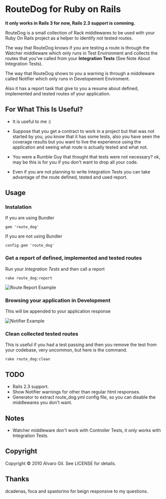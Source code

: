 RouteDog for Ruby on Rails
==========================

**It only works in Rails 3 for now, Rails 2.3 support is comming.**

RouteDog is a small collection of Rack middlewares to be used with your Ruby On Rails project as a helper to identify not tested routes.

The way that RouteDog knows if you are testing a route is through the Watcher middleware which only runs in Test Environment
and collects the routes that you've called from your **Integration Tests** (See Note About Integration Tests).

The way that RouteDog shows to you a warning is through a middleware called Notifier which only runs in Developement Enviroment.

Also it has a report task that give to you a resume about defined, implemented and tested routes of your application.


For What This Is Useful?
------------------------

* It is useful to me :)

* Suppose that you get a contract to work in a project but that was not started by you, you know that it has some tests, also you have seen
the coverage results but you want to live the experience using the application and seeing what route is actually tested and what not.

* You were a Rumble Guy that thought that tests were not necessary? ok, may be this is for you if you don't want to drop all your code.

* Even if you are not planning to write Integration Tests you can take advantage of the route defined, tested and used report.


Usage
-----

### Instalation ###

If you are using Bundler

    gem 'route_dog'

If you are not using Bundler

    config.gem 'route_dog'


### Get a report of defined, implemented and tested routes ###

Run your *Integration Tests* and then call a report

    rake route_dog:report

![Route Report Example](http://img.skitch.com/20101103-p79s1css147a6tymt1i6mcanm7.jpg "Route Report Example")


### Browsing your application in Development ###

This will be appended to your application response

![Notifier Example](http://img.skitch.com/20101103-trxeweg66jh931qtpunh9u91gk.jpg "Notifier Example")


### Clean collected tested routes ###

This is useful if you had a test passing and then you remove the test from your codebase,
very uncommon, but here is the command.

    rake route_dog:clean


TODO
----

* Rails 2.3 support.
* Show Notifier warnings for other than regular html responses.
* Generator to extract route_dog.yml config file, so you can disable the middlewares you don't want.

Notes
-----

* Watcher middleware don't work with Controller Tests, it only works with Integration Tests.


Copyright
---------

Copyright © 2010 Alvaro Gil. See LICENSE for details.


Thanks
------

dcadenas, foca and spastorino for beign responsive to my questions.
